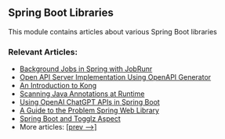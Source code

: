 ## Spring Boot Libraries

This module contains articles about various Spring Boot libraries

### Relevant Articles:

- [Background Jobs in Spring with JobRunr](https://www.baeldung.com/java-jobrunr-spring)
- [Open API Server Implementation Using OpenAPI Generator](https://www.baeldung.com/java-openapi-generator-server)
- [An Introduction to Kong](https://www.baeldung.com/kong)
- [Scanning Java Annotations at Runtime](https://www.baeldung.com/java-scan-annotations-runtime)
- [Using OpenAI ChatGPT APIs in Spring Boot](https://www.baeldung.com/spring-boot-chatgpt-api-openai)
- [A Guide to the Problem Spring Web Library](https://www.baeldung.com/problem-spring-web)
- [Spring Boot and Togglz Aspect](https://www.baeldung.com/spring-togglz)
- More articles: [[prev -->]](/spring-boot-modules/spring-boot-libraries)
